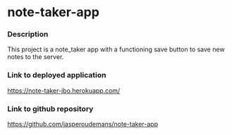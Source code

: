 # note-taker-app

### Description

This project is a note_taker app with a functioning save button to save new notes to the server.

### Link to deployed application

https://note-taker-jbo.herokuapp.com/

### Link to github repository

https://github.com/jasperoudemans/note-taker-app

